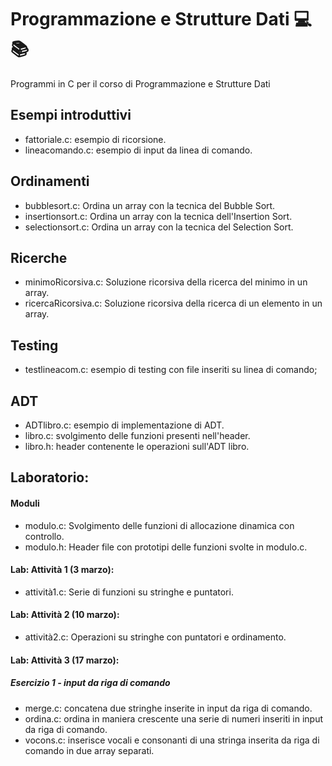 # Programmazione e Strutture Dati 💻📚
Programmi in C per il corso di Programmazione e Strutture Dati

## Esempi introduttivi
- fattoriale.c: esempio di ricorsione.
- lineacomando.c: esempio di input da linea di comando.

## Ordinamenti
- bubblesort.c: Ordina un array con la tecnica del Bubble Sort.
- insertionsort.c: Ordina un array con la tecnica dell'Insertion Sort.
- selectionsort.c: Ordina un array con la tecnica del Selection Sort.

## Ricerche
- minimoRicorsiva.c: Soluzione ricorsiva della ricerca del minimo in un array. 
- ricercaRicorsiva.c: Soluzione ricorsiva della ricerca di un elemento in un array.

## Testing
- testlineacom.c: esempio di testing con file inseriti su linea di comando;

## ADT
- ADTlibro.c: esempio di implementazione di ADT.
- libro.c: svolgimento delle funzioni presenti nell'header.
- libro.h: header contenente le operazioni sull'ADT libro.

## Laboratorio: 
#### Moduli
- modulo.c: Svolgimento delle funzioni di allocazione dinamica con controllo.
- modulo.h: Header file con prototipi delle funzioni svolte in modulo.c.

#### Lab: Attività 1 (3 marzo):
- attività1.c: Serie di funzioni su stringhe e puntatori.

#### Lab: Attività 2 (10 marzo):
- attività2.c: Operazioni su stringhe con puntatori e ordinamento.

#### Lab: Attività 3 (17 marzo):
##### Esercizio 1 - input da riga di comando
- merge.c: concatena due stringhe inserite in input da riga di comando.
- ordina.c: ordina in maniera crescente una serie di numeri inseriti in input da riga di comando.
- vocons.c: inserisce vocali e consonanti di una stringa inserita da riga di comando in due array separati.

